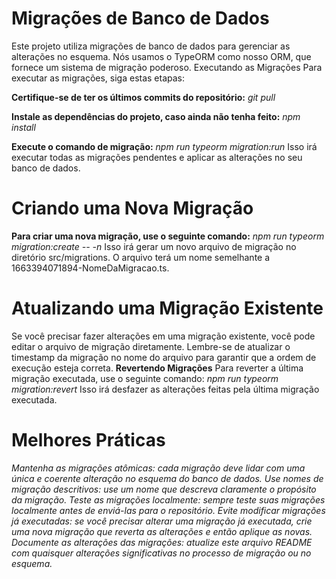 # Migrações de Banco de Dados
Este projeto utiliza migrações de banco de dados para gerenciar as alterações no esquema. Nós usamos o TypeORM como nosso ORM, que fornece um sistema de migração poderoso.
Executando as Migrações
Para executar as migrações, siga estas etapas:

**Certifique-se de ter os últimos commits do repositório:**
*git pull*

**Instale as dependências do projeto, caso ainda não tenha feito:**
*npm install*

**Execute o comando de migração:**
*npm run typeorm migration:run*
Isso irá executar todas as migrações pendentes e aplicar as alterações no seu banco de dados.

# Criando uma Nova Migração
**Para criar uma nova migração, use o seguinte comando:**
*npm run typeorm migration:create -- -n <NomeDaMigracao>*
Isso irá gerar um novo arquivo de migração no diretório src/migrations. O arquivo terá um nome semelhante a 1663394071894-NomeDaMigracao.ts.
# Atualizando uma Migração Existente
Se você precisar fazer alterações em uma migração existente, você pode editar o arquivo de migração diretamente. Lembre-se de atualizar o timestamp da migração no nome do arquivo para garantir que a ordem de execução esteja correta.
**Revertendo Migrações**
Para reverter a última migração executada, use o seguinte comando:
*npm run typeorm migration:revert*
Isso irá desfazer as alterações feitas pela última migração executada.
# Melhores Práticas

*Mantenha as migrações atômicas: cada migração deve lidar com uma única e coerente alteração no esquema do banco de dados.*
*Use nomes de migração descritivos: use um nome que descreva claramente o propósito da migração.*
*Teste as migrações localmente: sempre teste suas migrações localmente antes de enviá-las para o repositório.*
*Evite modificar migrações já executadas: se você precisar alterar uma migração já executada, crie uma nova migração que reverta as alterações e então aplique as novas.*
*Documente as alterações das migrações: atualize este arquivo README com quaisquer alterações significativas no processo de migração ou no esquema.*
